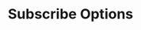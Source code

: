 ---
title: Subscribe Options
permalink: /docs/04_subscribe#subscribe-options
parent: Subscribe
nav_order: 2
---